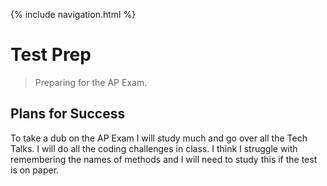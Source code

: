 {% include navigation.html %}

# Test Prep
> Preparing for the AP Exam.

## Plans for Success
To take a dub on the AP Exam I will study much and go over all the Tech Talks. I will do all the coding challenges in class. I think I struggle with remembering the names of methods and I will need to study this if the test is on paper. 
